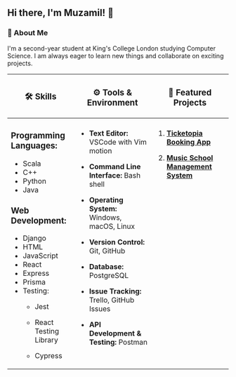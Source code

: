 <!-- ### Hi there 👋 -->

<!--
**muzami1ali/muzami1ali** is a ✨ _special_ ✨ repository because its `README.md` (this file) appears on your GitHub profile.

Here are some ideas to get you started:

- 🔭 I’m currently working on ...
- 🌱 I’m currently learning ...
- 👯 I’m looking to collaborate on ...
- 🤔 I’m looking for help with ...
- 💬 Ask me about ...
- 📫 How to reach me: ...
- 😄 Pronouns: ...
- ⚡ Fun fact: ...
-->

## Hi there, I'm Muzamil! 👋

<!-- ![GitHub followers](https://img.shields.io/github/followers/muzami1ali?style=social) -->

### 🌱 About Me

I'm a second-year student at King's College London studying Computer Science.<!-- I'm currently working on [**BookingApp**](https://github.com/TomHurford/TeamTeam-BookingApp).--> I am always eager to learn new things and collaborate on exciting projects.

<table>
  <thead>
    <tr>
      <th><h3><strong>🛠 Skills</strong></h3></th>
      <th><h3><strong>⚙️ Tools & Environment</strong></h3></th>
      <th><h3><strong>🌟 Featured Projects</strong></h3></th>
    </tr>
  </thead>
  <tbody>
  <tr>
    <td valign="top" width="30%">


### Programming Languages:

- Scala
- C++
- Python
- Java

### Web Development:

- Django
- HTML
- JavaScript
- React
- Express
- Prisma
- Testing:
  - Jest
  - React Testing Library
  - Cypress

    </td>
    <td valign="top" width="35%">

####
- **Text Editor:** VSCode with Vim motion
- **Command Line Interface:** Bash shell
- **Operating System:** Windows, macOS, Linux
- **Version Control:** Git, GitHub
- **Database:** PostgreSQL
- **Issue Tracking:** Trello, GitHub Issues
- **API Development & Testing:** Postman

    </td>
    <td valign="top" width="35%">

####
1. [**Ticketopia Booking App**](https://github.com/TomHurford/TeamTeam-BookingApp)
2. [**Music School Management System**](https://github.com/muzami1ali/Orca)


    </td>
  </tr>
  </tbody>
</table>
